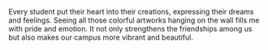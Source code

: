 Every student put their heart into their creations, expressing their dreams and feelings. Seeing all those colorful artworks hanging on the wall fills me with pride and emotion. It not only strengthens the friendships among us but also makes our campus more vibrant and beautiful.